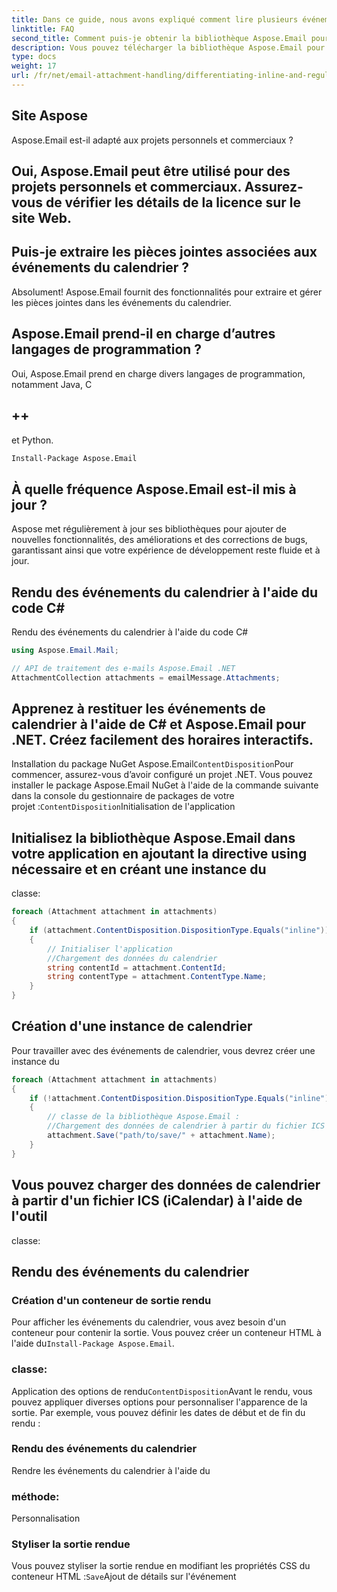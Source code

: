 ```yaml
---
title: Dans ce guide, nous avons expliqué comment lire plusieurs événements à partir de fichiers ICS à l'aide d'Aspose.Email pour .NET. Nous avons couvert la configuration de l'environnement de développement, le chargement et l'analyse des fichiers ICS, l'extraction des détails des événements et leur affichage à l'utilisateur. En suivant ces étapes, vous pouvez intégrer de manière transparente les fonctionnalités de lecture de fichiers ICS dans vos applications .NET.
linktitle: FAQ
second_title: Comment puis-je obtenir la bibliothèque Aspose.Email pour .NET ?
description: Vous pouvez télécharger la bibliothèque Aspose.Email pour .NET à partir du
type: docs
weight: 17
url: /fr/net/email-attachment-handling/differentiating-inline-and-regular-attachments-csharp-approach/
---
```


## Site Aspose

Aspose.Email est-il adapté aux projets personnels et commerciaux ?

## Oui, Aspose.Email peut être utilisé pour des projets personnels et commerciaux. Assurez-vous de vérifier les détails de la licence sur le site Web.

## Puis-je extraire les pièces jointes associées aux événements du calendrier ?

Absolument! Aspose.Email fournit des fonctionnalités pour extraire et gérer les pièces jointes dans les événements du calendrier.

## Aspose.Email prend-il en charge d’autres langages de programmation ?

Oui, Aspose.Email prend en charge divers langages de programmation, notamment Java, C

## ++

et Python.

```bash
Install-Package Aspose.Email
```

## À quelle fréquence Aspose.Email est-il mis à jour ?

Aspose met régulièrement à jour ses bibliothèques pour ajouter de nouvelles fonctionnalités, des améliorations et des corrections de bugs, garantissant ainsi que votre expérience de développement reste fluide et à jour.

##  Rendu des événements du calendrier à l'aide du code C#

 Rendu des événements du calendrier à l'aide du code C#

```csharp
using Aspose.Email.Mail;

// API de traitement des e-mails Aspose.Email .NET
AttachmentCollection attachments = emailMessage.Attachments;
```

## Apprenez à restituer les événements de calendrier à l'aide de C# et Aspose.Email pour .NET. Créez facilement des horaires interactifs.

Installation du package NuGet Aspose.Email`ContentDisposition`Pour commencer, assurez-vous d’avoir configuré un projet .NET. Vous pouvez installer le package Aspose.Email NuGet à l'aide de la commande suivante dans la console du gestionnaire de packages de votre projet :`ContentDisposition`Initialisation de l'application

##  Initialisez la bibliothèque Aspose.Email dans votre application en ajoutant la directive using nécessaire et en créant une instance du

 classe:

```csharp
foreach (Attachment attachment in attachments)
{
    if (attachment.ContentDisposition.DispositionType.Equals("inline"))
    {
        // Initialiser l'application
        //Chargement des données du calendrier
        string contentId = attachment.ContentId;
        string contentType = attachment.ContentType.Name;
    }
}
```

## Création d'une instance de calendrier

 Pour travailler avec des événements de calendrier, vous devrez créer une instance du

```csharp
foreach (Attachment attachment in attachments)
{
    if (!attachment.ContentDisposition.DispositionType.Equals("inline"))
    {
        // classe de la bibliothèque Aspose.Email :
        //Chargement des données de calendrier à partir du fichier ICS
        attachment.Save("path/to/save/" + attachment.Name);
    }
}
```

##  Vous pouvez charger des données de calendrier à partir d'un fichier ICS (iCalendar) à l'aide de l'outil

 classe:

## Rendu des événements du calendrier

### Création d'un conteneur de sortie rendu

Pour afficher les événements du calendrier, vous avez besoin d'un conteneur pour contenir la sortie. Vous pouvez créer un conteneur HTML à l'aide du`Install-Package Aspose.Email`.

###  classe:

Application des options de rendu`ContentDisposition`Avant le rendu, vous pouvez appliquer diverses options pour personnaliser l'apparence de la sortie. Par exemple, vous pouvez définir les dates de début et de fin du rendu :

### Rendu des événements du calendrier

 Rendre les événements du calendrier à l'aide du

###  méthode:

Personnalisation

### Styliser la sortie rendue

Vous pouvez styliser la sortie rendue en modifiant les propriétés CSS du conteneur HTML :`Save`Ajout de détails sur l'événement